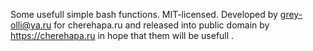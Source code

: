 Some usefull simple bash functions. MIT-licensed. 
Developed by grey-olli@ya.ru for cherehapa.ru and released into public domain by https://cherehapa.ru in hope that them will be usefull .
